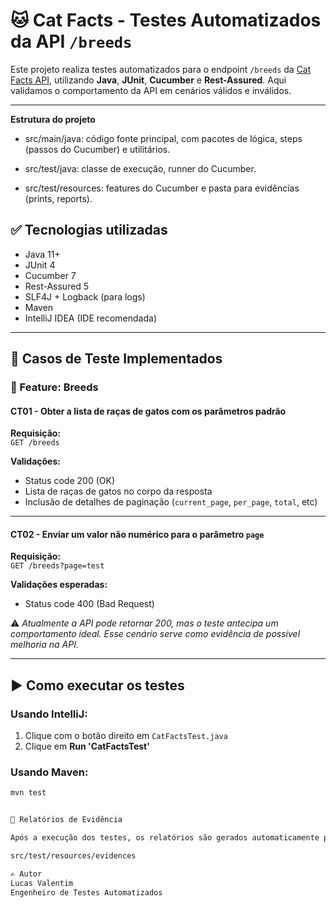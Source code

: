 # 🐱 Cat Facts - Testes Automatizados da API `/breeds`

Este projeto realiza testes automatizados para o endpoint `/breeds` da [Cat Facts API](https://catfact.ninja), utilizando **Java**, **JUnit**, **Cucumber** e **Rest-Assured**. Aqui validamos o comportamento da API em cenários válidos e inválidos.

---

**Estrutura do projeto**

- src/main/java: código fonte principal, com pacotes de lógica, steps (passos do Cucumber) e utilitários.

- src/test/java: classe de execução, runner do Cucumber.

- src/test/resources: features do Cucumber e pasta para evidências (prints, reports).

## ✅ Tecnologias utilizadas

- Java 11+
- JUnit 4
- Cucumber 7
- Rest-Assured 5
- SLF4J + Logback (para logs)
- Maven
- IntelliJ IDEA (IDE recomendada)

---

## 🧪 Casos de Teste Implementados

### 📄 Feature: Breeds

#### CT01 - Obter a lista de raças de gatos com os parâmetros padrão

**Requisição:**  
`GET /breeds`

**Validações:**
- Status code 200 (OK)
- Lista de raças de gatos no corpo da resposta
- Inclusão de detalhes de paginação (`current_page`, `per_page`, `total`, etc)

---

#### CT02 - Enviar um valor não numérico para o parâmetro `page`

**Requisição:**  
`GET /breeds?page=test`

**Validações esperadas:**
- Status code 400 (Bad Request)

⚠️ *Atualmente a API pode retornar 200, mas o teste antecipa um comportamento ideal. Esse cenário serve como evidência de possível melhoria na API.*

---

## ▶️ Como executar os testes

### Usando IntelliJ:
1. Clique com o botão direito em `CatFactsTest.java`
2. Clique em **Run 'CatFactsTest'**

### Usando Maven:

```bash
mvn test


📂 Relatórios de Evidência

Após a execução dos testes, os relatórios são gerados automaticamente pelo Cucumber no seguinte diretório:

src/test/resources/evidences

✍️ Autor
Lucas Valentim
Engenheiro de Testes Automatizados